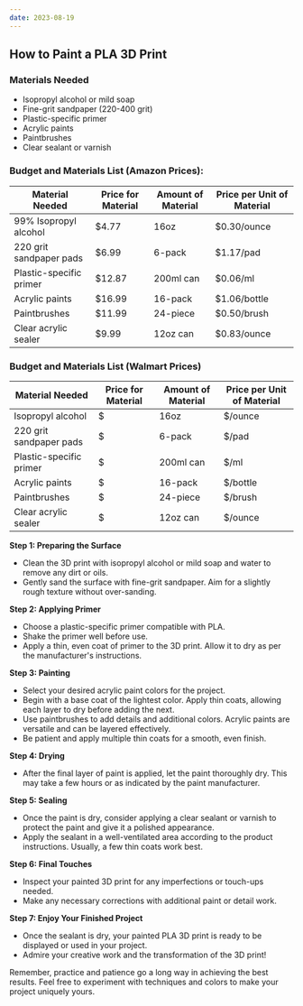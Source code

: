 ```yaml
---
date: 2023-08-19
---
```


## How to Paint a PLA 3D Print

### Materials Needed

- Isopropyl alcohol or mild soap
- Fine-grit sandpaper (220-400 grit)
- Plastic-specific primer
- Acrylic paints
- Paintbrushes
- Clear sealant or varnish

### Budget and Materials List (Amazon Prices):

|Material Needed|Price for Material|Amount of Material|Price per Unit of Material|
|---|---|---|---|
|99% Isopropyl alcohol|$4.77|16oz|$0.30/ounce|
|220 grit sandpaper pads|$6.99|6-pack|$1.17/pad|
|Plastic-specific primer|$12.87|200ml can|$0.06/ml|
|Acrylic paints|$16.99|16-pack|$1.06/bottle|
|Paintbrushes|$11.99|24-piece|$0.50/brush|
|Clear acrylic sealer|$9.99|12oz can|$0.83/ounce|

### Budget and Materials List (Walmart Prices)

| Material Needed            | Price for Material | Amount of Material | Price per Unit of Material |
|---------------------------|-------------------|-------------------|--------------------------|
| Isopropyl alcohol          | $           | 16oz              | $/ounce               |
| 220 grit sandpaper pads    | $           | 6-pack            | $/pad                 |
| Plastic-specific primer    | $           | 200ml can          | $/ml                   |
| Acrylic paints             | $           | 16-pack           | $/bottle              |
| Paintbrushes               | $           | 24-piece          | $/brush               |
| Clear acrylic sealer       | $            | 12oz can           | $/ounce               |


**Step 1: Preparing the Surface**

- Clean the 3D print with isopropyl alcohol or mild soap and water to remove any dirt or oils.
- Gently sand the surface with fine-grit sandpaper. Aim for a slightly rough texture without over-sanding.

**Step 2: Applying Primer**

- Choose a plastic-specific primer compatible with PLA.
- Shake the primer well before use.
- Apply a thin, even coat of primer to the 3D print. Allow it to dry as per the manufacturer's instructions.

**Step 3: Painting**

- Select your desired acrylic paint colors for the project.
- Begin with a base coat of the lightest color. Apply thin coats, allowing each layer to dry before adding the next.
- Use paintbrushes to add details and additional colors. Acrylic paints are versatile and can be layered effectively.
- Be patient and apply multiple thin coats for a smooth, even finish.

**Step 4: Drying**

- After the final layer of paint is applied, let the paint thoroughly dry. This may take a few hours or as indicated by the paint manufacturer.

**Step 5: Sealing**

- Once the paint is dry, consider applying a clear sealant or varnish to protect the paint and give it a polished appearance.
- Apply the sealant in a well-ventilated area according to the product instructions. Usually, a few thin coats work best.

**Step 6: Final Touches**

- Inspect your painted 3D print for any imperfections or touch-ups needed.
- Make any necessary corrections with additional paint or detail work.

**Step 7: Enjoy Your Finished Project**

- Once the sealant is dry, your painted PLA 3D print is ready to be displayed or used in your project.
- Admire your creative work and the transformation of the 3D print!

Remember, practice and patience go a long way in achieving the best results. Feel free to experiment with techniques and colors to make your project uniquely yours.